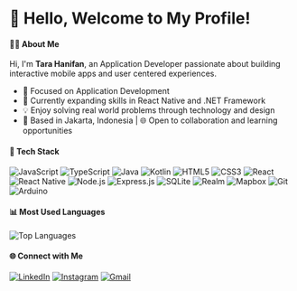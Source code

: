 # 👋 Hello, Welcome to My Profile!

#### 👩‍💻 About Me

Hi, I'm **Tara Hanifan**, an Application Developer passionate about building interactive mobile apps and user centered experiences.

- 🎯 Focused on Application Development  
- 🌱 Currently expanding skills in React Native and .NET Framework  
- 💡 Enjoy solving real world problems through technology and design  
- 📍 Based in Jakarta, Indonesia | 🌐 Open to collaboration and learning opportunities


#### 🧰 Tech Stack

![JavaScript](https://img.shields.io/badge/-JavaScript-F7DF1E?style=for-the-badge&logo=javascript&logoColor=black)
![TypeScript](https://img.shields.io/badge/-TypeScript-3178C6?style=for-the-badge&logo=typescript&logoColor=white)
![Java](https://img.shields.io/badge/-Java-007396?style=for-the-badge&logo=java&logoColor=white)
![Kotlin](https://img.shields.io/badge/-Kotlin-0095D5?style=for-the-badge&logo=kotlin&logoColor=white)
![HTML5](https://img.shields.io/badge/-HTML5-E34F26?style=for-the-badge&logo=html5&logoColor=white)
![CSS3](https://img.shields.io/badge/-CSS3-1572B6?style=for-the-badge&logo=css3&logoColor=white)
![React](https://img.shields.io/badge/-React-20232A?style=for-the-badge&logo=react&logoColor=61DAFB)
![React Native](https://img.shields.io/badge/-React%20Native-20232A?style=for-the-badge&logo=react&logoColor=61DAFB)
![Node.js](https://img.shields.io/badge/-Node.js-339933?style=for-the-badge&logo=node.js&logoColor=white)
![Express.js](https://img.shields.io/badge/-Express.js-000000?style=for-the-badge&logo=express&logoColor=white)
![SQLite](https://img.shields.io/badge/-SQLite-003B57?style=for-the-badge&logo=sqlite&logoColor=white)
![Realm](https://img.shields.io/badge/-Realm-39477F?style=for-the-badge&logo=realm&logoColor=white)
![Mapbox](https://img.shields.io/badge/-Mapbox-4264FB?style=for-the-badge&logo=mapbox&logoColor=white)
![Git](https://img.shields.io/badge/-Git-F05032?style=for-the-badge&logo=git&logoColor=white)
![Arduino](https://img.shields.io/badge/-Arduino-00979D?style=for-the-badge&logo=arduino&logoColor=white)



#### 📊 Most Used Languages

![Top Languages](https://github-readme-stats.vercel.app/api/top-langs/?username=ttarreuu&layout=compact&theme=tokyonight&hide_border=true)



#### 🌐 Connect with Me

[![LinkedIn](https://img.shields.io/badge/-LinkedIn-0A66C2?style=for-the-badge&logo=linkedin&logoColor=white&logoWidth=20)](https://linkedin.com/in/tarahanifan)
[![Instagram](https://img.shields.io/badge/-Instagram-E4405F?style=for-the-badge&logo=instagram&logoColor=white&logoWidth=20)](https://instagram.com/tarrrrrrrrrra)
[![Gmail](https://img.shields.io/badge/-Gmail-D14836?style=for-the-badge&logo=gmail&logoColor=white&logoWidth=20)](mailto:tarahanifanfaza@gmail.com)

